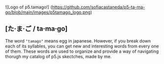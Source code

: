 ![Logo of p5.tamago!] (https://github.com/sofiacastaneda/p5-ta-ma-go/blob/main/images/p5tamago_logo.png)
## [た·ま·ご / ta·ma·go]

The word `"tamago"` means egg in japanese. However, if you break down each of its syllables, you can get new and interesting words from every one of them. These words are used to organize and provide a way of navigating thorugh my catalog of p5.js skectches, made by me.

